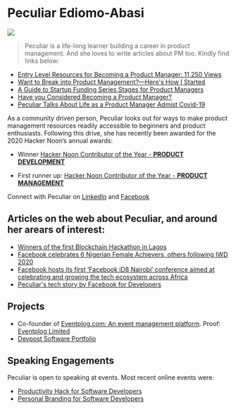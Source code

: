 # Peculiar Ediomo-Abasi
![](https://res.cloudinary.com/pediomo/image/upload/v1603527586/Peculiar_HD1_wgq7zj.png)

> Peculiar is a life-long learner building a career in product management. And she loves to write articles about PM too. Kindly find links below: 

* [Entry Level Resources for Becoming a Product Manager: 11,250 Views](https://hackernoon.com/entry-level-resources-for-becoming-a-product-manager-p06j32fl)
* [Want to Break into Product Management?—Here's How I Started](https://hackernoon.com/want-to-break-into-product-management-heres-how-i-started-xu393u3i)
* [A Guide to Startup Funding Series Stages for Product Managers](https://hackernoon.com/a-guide-to-startup-funding-series-stages-for-product-managers-dg10i3ubq)
* [Have you Considered Becoming a Product Manager?](https://hackernoon.com/have-you-considered-becoming-a-product-manager-s9bk3zy5)
* [Peculiar Talks About Life as a Product Manager Admist Covid-19](https://hackernoon.com/noonie-nominee-peculiar-ediomo-abasi-talks-about-life-as-a-product-manager-amidst-covid-19-nm6v3us4)

As a community driven person, Peculiar looks out for ways to make product management resources readily accessible to beginners and product enthusiasts. Following this drive, she has recently been awarded for the 2020 Hacker Noon’s annual awards: 

* Winner [Hacker Noon Contributor of the Year - **PRODUCT DEVELOPMENT**
](https://noonies.tech/award/hacker-noon-contributor-of-the-year-product-development)

* First runner up: [Hacker Noon Contributor of the Year - **PRODUCT MANAGEMENT**](https://noonies.tech/award/hacker-noon-contributor-of-the-year-product-management)

Connect with Peculiar on [LinkedIn](https://www.linkedin.com/in/pediomo/) and [Facebook](https://facebook.com/pediomo)

## Articles on the web about Peculiar, and around her arears of interest:

* [Winners of the first Blockchain Hackathon in Lagos](https://goodcrowd.info/winners-announced-at-first-hackquantum-in-lagos-nigeria-as-part-of-the-decade-of-women-campaign-to-harness-frontier-technologies-to-transform-womens-lives-worldwide/)
* [Facebook celebrates 6 Nigerian Female Achievers, others following IWD 2020](https://techbuild.africa/facebook-celebrates-6-nigerian-female-achievers-others-following-iwd-2020/)
* [Facebook hosts its first ‘Facebook iD8 Nairobi’ conference aimed at celebrating and growing the tech ecosystem across Africa](https://www.africanews.com/2019/11/22/facebook-hosts-its-first-facebook-id8-nairobi-conference-aimed-at-celebrating-and-growing-the-tech-ecosystem-across-africa//)
* [Peculiar's tech story by Facebook for Developers](https://developers.facebook.com/success-stories/peculiar-ediomo-abasi/)

## Projects

* Co-founder of [Eventplog.com: An event management platform](https://www.eventplog.com/). Proof: [Eventplog Limited](https://ng-check.com/eventplog-limited/5470527.html)
* [Devpost Software Portfolio](https://devpost.com/Pediomo/challenges)

## Speaking Engagements

Peculiar is open to speaking at events. Most recent online events were:
* [Productivity Hack for Software Developers](https://www.facebook.com/events/330176238028140/)
* [ Personal Branding for Software Developers](https://www.facebook.com/events/597771241125578)







